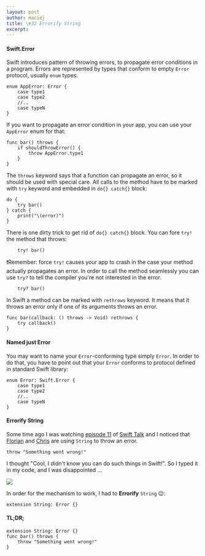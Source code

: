 ```yaml
---
layout: post
author: maciej
title: \#32 Errorify String
excerpt: 
---
```

#### Swift.Error
Swift introduces pattern of throwing errors, to propagate error conditions in a program. Errors are represented by types that conform to empty `Error` protocol, usually `enum` types.

```
enum AppError: Error {
	case type1
	case type2
	//..
	case typeN
}
```

If you want to propagate an error condition in your app, you can use your `AppError` enum for that:

```
func bar() throws {
	if shouldThrowError() {
		throw AppError.type1
	}
}
```

The `throws` keyword says that a function can propagate an error, so it should be used with special care. All calls to the method have to be marked with `try` keyword and embedded in `do{} catch{}` block:

```
do {
	try bar()
} catch {  
	print("\(error)")
}
```

There is one dirty trick to get rid of `do{} catch{}` block. You can fore `try!` the method that throws:

```
	try! bar()
```

❗️Remember: force `try!` causes your app to crash in the case your method actually propagates an error. In order to call the method seamlessly you can use `try?` to tell the compiler you're not interested in the error.

```
	try? bar()
```

In Swift a method can be marked with `rethrows` keyword. It means that it throws an error only if one of its arguments throws an error.

```
func bar(callback: () throws -> Void) rethrows {
    try callback()
}
```

#### Named just Error
You may want to name your `Error`-conforming type simply `Error`. In order to do that, you have to point out that your `Error` conforms to protocol defined in standard Swift library: 

```
enum Error: Swift.Error {
	case type1
	case type2
	//..
	case typeN
}
```

#### Errorify String
Some time ago I was watching [episode 11](https://talk.objc.io/episodes/S01E11-evaluating-expressions?utm_source=swifting.io&utm_medium=web&utm_campaign=blog%20post) of [Swift Talk](https://talk.objc.io?utm_source=swifting.io&utm_medium=web&utm_campaign=blog%20post) and I noticed that [Florian](https://twitter.com/floriankugler?utm_source=swifting.io&utm_medium=web&utm_campaign=blog%20post) and [Chris](https://twitter.com/chriseidhof?utm_source=swifting.io&utm_medium=web&utm_campaign=blog%20post) are using `String` to throw an error.

```
throw "Something went wrong!"
```

I thought "Cool, I didn't know you can do such things in Swift!". So I typed it in my code, and I was disappointed ...

![](https://raw.githubusercontent.com/swiftingio/blog/%2332-Errorify-String/StringError.png?utm_source=swifting.io&utm_medium=web&utm_campaign=blog%20post)

In order for the mechanism to work, I had to **Errorify** `String` 😉:

```
extension String: Error {}
```

#### TL;DR;

```
extension String: Error {}
func bar() throws {
	throw "Something went wrong!"
}
```
